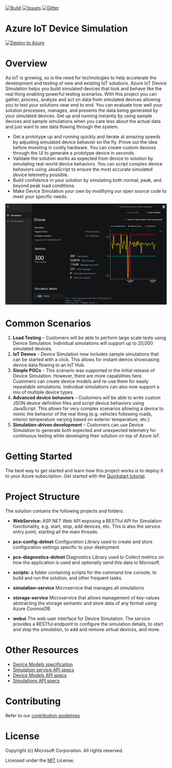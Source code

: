 [![Build][build-badge]][build-url]
[![Issues][issues-badge]][issues-url]
[![Gitter][gitter-badge]][gitter-url]

Azure IoT Device Simulation
=====================================

[![Deploy to Azure](http://azuredeploy.net/deploybutton.png)](https://www.azureiotsolutions.com/Accelerators#solutions/types/DS)

Overview
========

As IoT is growing, so is the need for technologies to help accelerate the development and testing of new and existing IoT solutions. Azure IoT Device Simulation helps you build simulated devices that look and behave like the real thing enabling powerful testing scenarios. With this project you can gather, process, analyze and act on data from simulated devices allowing you to test your solutions near end to end. You can evaluate how well your solution processes, manages, and presents the data being generated by your simulated devices.
Get up and running instantly by using sample devices and sample simulations when you care less about the actual data and just want to see data flowing through the system.

- Get a prototype up and running quickly and iterate at amazing speeds by adjusting simulated device behavior on the fly. Prove out the idea before investing in costly hardware. You can create custom devices through the UI to generate a prototype device in seconds.
- Validate the solution works as expected from device to solution by simulating real-world device behaviors. You can script complex device behaviors using JavaScript to ensure the most accurate simulated device telemetry possible.
- Build confidence in your solution by simulating both normal, peak, and beyond peak load conditions.
- Make Device Simulation your own by modifying our open source code to meet your specific needs. 

![Device Simulation Screen Shot](/docs/SimulationScreenShot.png)


Common Scenarios
================

1.	**Load Testing** – Customers will be able to perform large scale tests using Device Simulation. Individual simulations will support up to 20,000 simulated devices. 
2.	**IoT Demos** – Device Simulation now includes sample simulations that can be started with a click. This allows for instant demos showcasing device data flowing to an IoT Hub.
3.	**Simple POCs** – This scenario was supported in the initial release of Device Simulation. However, there are more capabilities here. Customers can create device models and re-use them for easily repeatable simulations. Individual simulations can also now support a mix of multiple device types.
4.	**Advanced device behaviors** – Customers will be able to write custom JSON device definition files and script device behaviors using JavaScript. This allows for very complex scenarios allowing a device to mimic the behavior of the real thing (e.g. vehicles following roads, interior temperature varying based on exterior temperature, etc.)
5.	**Simulation-driven development** – Customers can use Device Simulation to generate both expected and unexpected telemetry for continuous testing while developing their solution on top of Azure IoT.

Getting Started
===============
The best way to get started and learn how this project works is to deploy it to your Azure subscription. Get started with the [Quickstart tutorial](https://docs.microsoft.com/en-us/azure/iot-accelerators/quickstart-device-simulation-deploy).

Project Structure
=====================

The solution contains the following projects and folders:
-	**WebService:** ASP.NET Web API exposing a RESTful API for Simulation functionality, e.g. start, stop, add devices, etc. This is also the service entry point, starting all the main threads.

- **pcs-config-dotnet**  Configuration Library used to create and store configuration settings specific to your deployment
- **pcs-diagnostics-dotnet** Diagnostics Library used to Collect metrics on how the application is used and optionally send this data to Microsoft.
-	**scripts:** a folder containing scripts for the command line console, to build and run the solution, and other frequent tasks.
- **simulation-service** Microservice that manages all simulations
- **storage-service** Microservice that allows management of key-values abstracting the storage semantic and store data of any format using Azure CosmosDB
- **webui** The web user interface for Device Simulation. The service provides a RESTful endpoint to configure the simulation details, to start and stop the simulation, to add and remove virtual devices, and more.

Other Resources
====================================

-	[Device Models specification](https://github.com/Azure/device-simulation-dotnet/wiki/Device-Models)
-	[Simulation service API specs](https://github.com/Azure/device-simulation-dotnet/wiki/%5BAPI-Specifications%5D-Service)
-	[Device Models API specs](https://github.com/Azure/device-simulation-dotnet/wiki/%5BAPI-Specifications%5D-Device-Models)
-	[Simulations API specs](https://github.com/Azure/device-simulation-dotnet/wiki/%5BAPI-Specifications%5D-Simulations)


Contributing
============
Refer to our [contribution guidelines](docs/CONTRIBUTING.md)

License
=======
Copyright (c) Microsoft Corporation. All rights reserved.

Licensed under the [MIT](LICENSE) License.

[build-badge]: https://img.shields.io/travis/Azure/azure-iot-pcs-simulation.svg
[build-url]: https://travis-ci.org/Azure/azure-iot-pcs-simulation
[issues-badge]: https://img.shields.io/github/issues/azure/azure-iot-pcs-simulation.svg
[issues-url]: https://github.com/azure/azure-iot-pcs-simulation/issues
[gitter-badge]: https://img.shields.io/gitter/room/azure/iot-solutions.js.svg
[gitter-url]: https://gitter.im/Azure/iot-solutions
